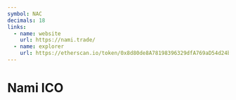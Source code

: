 ```yaml
---
symbol: NAC
decimals: 18
links:
  - name: website
    url: https://nami.trade/
  - name: explorer
    url: https://etherscan.io/token/0x8d80de8A78198396329dfA769aD54d24bF90E7aa
---
```


# Nami ICO
